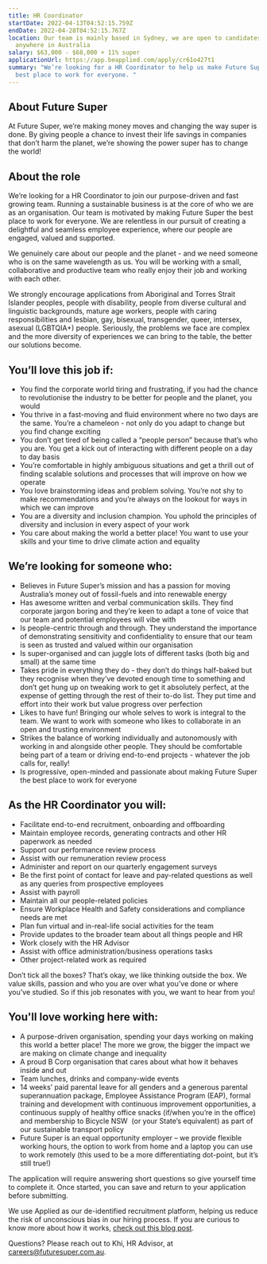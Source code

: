 ```yaml
---
title: HR Coordinator
startDate: 2022-04-13T04:52:15.759Z
endDate: 2022-04-28T04:52:15.767Z
location: Our team is mainly based in Sydney, we are open to candidates from
  anywhere in Australia
salary: $63,000 - $68,000 + 11% super
applicationUrl: https://app.beapplied.com/apply/cr61o427t1
summary: "We’re looking for a HR Coordinator to help us make Future Super the
  best place to work for everyone. "
---
```


## About Future Super

At Future Super, we’re making money moves and changing the way super is done. By giving people a chance to invest their life savings in companies that don’t harm the planet, we’re showing the power super has to change the world!

## About the role

We’re looking for a HR Coordinator to join our purpose-driven and fast growing team. Running a sustainable business is at the core of who we are as an organisation. Our team is motivated by making Future Super the best place to work for everyone. We are relentless in our pursuit of creating a delightful and seamless employee experience, where our people are engaged, valued and supported.

We genuinely care about our people and the planet - and we need someone who is on the same wavelength as us. You will be working with a small, collaborative and productive team who really enjoy their job and working with each other.

We strongly encourage applications from Aboriginal and Torres Strait Islander peoples, people with disability, people from diverse cultural and linguistic backgrounds, mature age workers, people with caring responsibilities and lesbian, gay, bisexual, transgender, queer, intersex, asexual (LGBTQIA+) people. Seriously, the problems we face are complex and the more diversity of experiences we can bring to the table, the better our solutions become.

## You’ll love this job if:

- You find the corporate world tiring and frustrating, if you had the chance to revolutionise the industry to be better for people and the planet, you would
- You thrive in a fast-moving and fluid environment where no two days are the same. You’re a chameleon - not only do you adapt to change but you find change exciting
- You don’t get tired of being called a “people person” because that’s who you are. You get a kick out of interacting with different people on a day to day basis
- You’re comfortable in highly ambiguous situations and get a thrill out of finding scalable solutions and processes that will improve on how we operate
- You love brainstorming ideas and problem solving. You’re not shy to make recommendations and you’re always on the lookout for ways in which we can improve
- You are a diversity and inclusion champion. You uphold the principles of diversity and inclusion in every aspect of your work
- You care about making the world a better place! You want to use your skills and your time to drive climate action and equality

## We’re looking for someone who:

- Believes in Future Super’s mission and has a passion for moving Australia’s money out of fossil-fuels and into renewable energy
- Has awesome written and verbal communication skills. They find corporate jargon boring and they’re keen to adapt a tone of voice that our team and potential employees will vibe with
- Is people-centric through and through. They understand the importance of demonstrating sensitivity and confidentiality to ensure that our team is seen as trusted and valued within our organisation
- Is super-organised and can juggle lots of different tasks (both big and small) at the same time
- Takes pride in everything they do - they don’t do things half-baked but they recognise when they’ve devoted enough time to something and don’t get hung up on tweaking work to get it absolutely perfect, at the expense of getting through the rest of their to-do list. They put time and effort into their work but value progress over perfection
- Likes to have fun! Bringing our whole selves to work is integral to the team. We want to work with someone who likes to collaborate in an open and trusting environment
- Strikes the balance of working individually and autonomously with working in and alongside other people. They should be comfortable being part of a team or driving end-to-end projects - whatever the job calls for, really!
- Is progressive, open-minded and passionate about making Future Super the best place to work for everyone

## As the HR Coordinator you will:

- Facilitate end-to-end recruitment, onboarding and offboarding
- Maintain employee records, generating contracts and other HR paperwork as needed
- Support our performance review process
- Assist with our remuneration review process
- Administer and report on our quarterly engagement surveys
- Be the first point of contact for leave and pay-related questions as well as any queries from prospective employees
- Assist with payroll
- Maintain all our people-related policies
- Ensure Workplace Health and Safety considerations and compliance needs are met
- Plan fun virtual and in-real-life social activities for the team
- Provide updates to the broader team about all things people and HR
- Work closely with the HR Advisor
- Assist with office administration/business operations tasks
- Other project-related work as required

Don’t tick all the boxes? That’s okay, we like thinking outside the box. We value skills, passion and who you are over what you’ve done or where you’ve studied. So if this job resonates with you, we want to hear from you!

## You'll love working here with:

- A purpose-driven organisation, spending your days working on making this world a better place! The more we grow, the bigger the impact we are making on climate change and inequality
- A proud B Corp organisation that cares about what how it behaves inside and out
- Team lunches, drinks and company-wide events
- 14 weeks’ paid parental leave for all genders and a generous parental superannuation package, Employee Assistance Program (EAP), formal training and development with continuous improvement opportunities, a continuous supply of healthy office snacks (if/when you’re in the office) and membership to Bicycle NSW  (or your State’s equivalent) as part of our sustainable transport policy
- Future Super is an equal opportunity employer – we provide flexible working hours, the option to work from home and a laptop you can use to work remotely (this used to be a more differentiating dot-point, but it’s still true!)

The application will require answering short questions so give yourself time to complete it. Once started, you can save and return to your application before submitting.

We use Applied as our de-identified recruitment platform, helping us reduce the risk of unconscious bias in our hiring process. If you are curious to know more about how it works, [check out this blog post](https://www.linkedin.com/pulse/how-de-identified-recruitment-improving-diversity-our-veronica/?trackingId=0MnwcX%2BBRQSOTl0oogaIbA%3D%3D).

Questions? Please reach out to Khi, HR Advisor, at careers@futuresuper.com.au.
